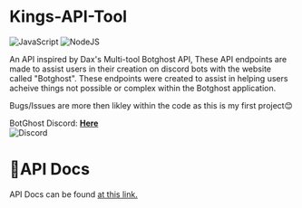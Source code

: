 # Kings-API-Tool
![JavaScript](https://img.shields.io/badge/javascript-%23323330.svg?style=for-the-badge&logo=javascript&logoColor=%23F7DF1E) ![NodeJS](https://img.shields.io/badge/node.js-6DA55F?style=for-the-badge&logo=node.js&logoColor=white)  

An API inspired by Dax's Multi-tool Botghost API, These API endpoints are made to assist users in their creation on discord bots with the website called "Botghost". These endpoints were created to assist in helping users acheive things not possible or complex within the Botghost application.

Bugs/Issues are more then likley within the code as this is my first project😊

BotGhost Discord: [**Here**](https%3A%2F%2Fdiscord.com%2Finvite%2F9UPM6S4xyA)  
![Discord](https://img.shields.io/discord/822426820447567872?logo=discord&label=BotGhost%20Discord&color=blue&link=https%3A%2F%2Fdiscord.com%2Finvite%2F9UPM6S4xyA)

# 🚀API Docs

API Docs can be found [at this link.](https://kings-api.xyz/docs)
